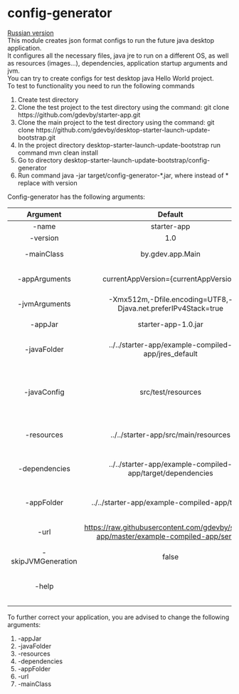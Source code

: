 # config-generator

[Russian version](https://github.com/gdevby/desktop-starter-launch-update-bootstrap/blob/master/config-generator/README_RU.md)<br>
This module creates json format configs to run the future java desktop application.<br>
It configures all the necessary files, java jre to run on a different OS, as well as resources (images...), dependencies, application startup arguments and jvm.<br>
You can try to create configs for test desktop java Hello World project.</br>
To test to functionality you need to run the following commands<br>
<ol>
<li>Create test directory</li>
<li>Clone the test project to the test directory using the command: git clone https://github.com/gdevby/starter-app.git</li>
<li>Clone the main project to the test directory using the command: git clone https://github.com/gdevby/desktop-starter-launch-update-bootstrap.git<br></li>
<li>In the project directory desktop-starter-launch-update-bootstrap run command mvn clean install</li>
<li>Go to directory desktop-starter-launch-update-bootstrap/config-generator</li>
<li>Run command java -jar target/config-generator-*.jar, where instead of * replace with version</li>
</ol>

Сonfig-generator has the following arguments:<br>

| Argument | Default | Description |
| :------: | :-----: | :---------: |
| -name| starter-app |Application name|  
| -version| 1.0 |Application version|  
| -mainClass| by.gdev.app.Main |Main class for running the application|  
| -appArguments| currentAppVersion={currentAppVersion} |Application Arguments, it sends to running application version|  
| -jvmArguments| -Xmx512m,-Dfile.encoding=UTF8,-Djava.net.preferIPv4Stack=true |Arguments for java virtual machine|
| -appJar| starter-app-1.0.jar | The name of the jar file to run |  
| -javaFolder| ../../starter-app/example-compiled-app/jres_default |Directory where jvm is stored to create java config |  
| -javaConfig| src/test/resources |Directory where stored result jvm configuration, can be reused without generating each time specifying -skinJVMGeneration=true|  
| -resources| ../../starter-app/src/main/resources |Directory with the necessary resources to run the application|  
| -dependencies| ../../starter-app/example-compiled-app/target/dependencies |Directory with the necessary dependencies to run the application|  
| -appFolder| ../../starter-app/example-compiled-app/target |Directory where stored the jar file of the running application|  
| -url| https://raw.githubusercontent.com/gdevby/starter-app/master/example-compiled-app/server/ |Domain where configs will be available for download|  
| -skipJVMGeneration| false |flag to skip java generation|  
| -help|  |by specifying a flag, you can call help with a description of all commands|  

To further correct your application, you are advised to change the following arguments:
<ol>
	<li>-appJar</li>
	<li>-javaFolder</li>
	<li>-resources</li>
	<li>-dependencies</li>
	<li>-appFolder</li>
	<li>-url</li>
	<li>-mainClass</li>
</ol>